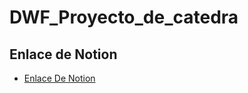# DWF_Proyecto_de_catedra

## Enlace de Notion

- [Enlace De Notion](https://www.notion.so/25e278d9a20f800dbf57ce5417a876bf?v=25e278d9a20f8015b933000cfa9aee90&source=copy_link)


